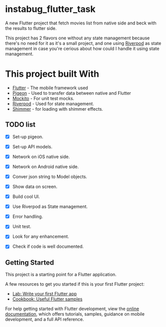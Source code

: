 # instabug_flutter_task

A new Flutter project that fetch movies list from native side and beck with the results to flutter side.

This project has 2 flavors one without any state management because there's no need for it as it's a small project, and one using [Riverpod](https://pub.dev/packages/riverpod) as state management in case you're cerious about how could I handle it using state management.


# This project built With
- [Flutter](https://flutter.dev/) - The mobile framework used
- [Pigeon](https://pub.dev/packages/pigeon) - Used to transfer data between native and Flutter
- [Mockito](https://pub.dev/packages/mockito) -  For unit test mocks.
- [Riverpod](https://pub.dev/packages/riverpod) - Used for state management.
- [Shimmer]() - for loading with shimmer effects.


## TODO list

- [x] Set-up pigeon.
- [x] Set-up API models.
- [x] Network on iOS native side.
- [x] Network on Android native side.
- [x] Conver json string to Model objects.
- [x] Show data on screen.
- [x] Build cool UI.
- [x] Use Riverpod as State management.
- [x] Error handling.
- [x] Unit test.
- [x] Look for any enhancement.
- [x] Check if code is well documented.


## Getting Started

This project is a starting point for a Flutter application.

A few resources to get you started if this is your first Flutter project:

- [Lab: Write your first Flutter app](https://docs.flutter.dev/get-started/codelab)
- [Cookbook: Useful Flutter samples](https://docs.flutter.dev/cookbook)

For help getting started with Flutter development, view the
[online documentation](https://docs.flutter.dev/), which offers tutorials,
samples, guidance on mobile development, and a full API reference.
